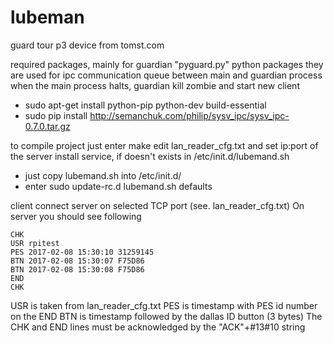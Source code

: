 # lubeman
guard tour p3 device from tomst.com 

required packages, mainly for guardian "pyguard.py" 
python packages
they are used for ipc communication queue between main and guardian process
when the main process halts, guardian kill zombie and start new client

- sudo apt-get install python-pip python-dev build-essential 
- sudo pip install http://semanchuk.com/philip/sysv_ipc/sysv_ipc-0.7.0.tar.gz

to compile project just enter make 
edit lan_reader_cfg.txt and set ip:port of the server
install service, if doesn't exists in /etc/init.d/lubemand.sh
- just copy lubemand.sh into /etc/init.d/ 
- enter sudo update-rc.d lubemand.sh defaults

client connect server on selected TCP port (see. lan_reader_cfg.txt)
On server you should see following 

```
CHK 
USR rpitest
PES 2017-02-08 15:30:10 31259145
BTN 2017-02-08 15:30:07 F75D86
BTN 2017-02-08 15:30:08 F75D86
END 
CHK 
```

USR is taken from lan_reader_cfg.txt
PES is timestamp with PES id number on the END
BTN is timestamp followed by the dallas ID button (3 bytes) 
The CHK and END lines must be  acknowledged by the "ACK"+#13#10  string
